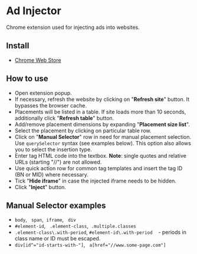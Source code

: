 # Ad Injector
Chrome extension used for injecting ads into websites.

## Install
* [Chrome Web Store](https://chrome.google.com/webstore/detail/adform-tag-injector/fnajiaffpfagancgffbdkolmnkigcfka)

## How to use
* Open extension popup.
* If necessary, refresh the website by clicking on "__Refresh site__" button. It bypasses the browser cache.
* Placements will be listed in a table. If site loads more than 10 seconds, additionally click "__Refresh table__" button.
* Add/remove placement dimensions by expanding "__Placement size list__".
* Select the placement by clicking on particular table row.
* Click on "__Manual Selector__" row in need for manual placement selection. Use `querySelector` syntax (see examples below). This option also allows you to select the insertion type.
* Enter tag HTML code into the textbox. __Note__: single quotes and relative URLs (starting "//") are not allowed.
* Use quick action row for common tag templates and insert the tag ID (BN or MID) where necessary.
* Tick "__Hide iframe__" in case the injected iframe needs to be hidden.
* Click "__Inject__" button.

## Manual Selector examples
* `body`,&nbsp;&nbsp; `span`,&nbsp;&nbsp;`iframe`,&nbsp;&nbsp; `div`
* `#element-id`,&nbsp;&nbsp; `.element-class`,&nbsp;&nbsp;`.multiple.classes`
* `.element-class\.with-period`, `#element-id\.with-period` &nbsp;&nbsp; - periods in class name or ID must be escaped.
* `div[id^="id-starts-with-"]`,&nbsp;&nbsp; `a[href="//www.some-page.com"]`
